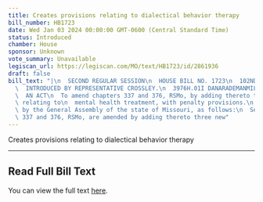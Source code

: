 ```yaml
---
title: Creates provisions relating to dialectical behavior therapy
bill_number: HB1723
date: Wed Jan 03 2024 00:00:00 GMT-0600 (Central Standard Time)
status: Introduced
chamber: House
sponsor: Unknown
vote_summary: Unavailable
legiscan_url: https://legiscan.com/MO/text/HB1723/id/2861936
draft: false
bill_text: "|\n  SECOND REGULAR SESSION\n  HOUSE BILL NO. 1723\n  102ND GENERAL ASSEMBLY\n\
  \  INTRODUCED BY REPRESENTATIVE CROSSLEY.\n  3976H.01I DANARADEMANMILLER,ChiefClerk\n\
  \  AN ACT\n  To amend chapters 337 and 376, RSMo, by adding thereto three new sections\
  \ relating to\n  mental health treatment, with penalty provisions.\n  Be it enacted\
  \ by the General Assembly of the state of Missouri, as follows:\n  Section A. Chapters\
  \ 337 and 376, RSMo, are amended by adding thereto three new"
---
```

Creates provisions relating to dialectical behavior therapy

---

## Read Full Bill Text

You can view the full text [here](https://legiscan.com/MO/text/HB1723/id/2861936).

